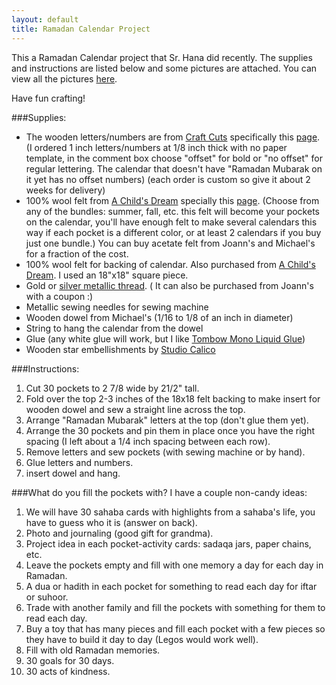 ```yaml
---
layout: default
title: Ramadan Calendar Project
---
```


This a Ramadan Calendar project that Sr. Hana did recently. The supplies and instructions are listed below and some pictures are attached. You can view all the pictures [here](https://drive.google.com/folderview?id=0B9mAezo5Og3kWVVwb0tzWGk2bmc&usp=sharing).

Have fun crafting!

###Supplies: 

* The wooden letters/numbers are from [Craft Cuts](www.craftcuts.com) specifically this [page](http://www.craftcuts.com/baltic-birch-wooden-numbers.html). (I ordered 1 inch letters/numbers at 1/8 inch thick with no paper template, in the comment box choose "offset" for bold or "no offset" for regular lettering. The calendar that doesn't have "Ramadan Mubarak on it yet has no offset numbers) (each order is custom so give it about 2 weeks for delivery)
* 100% wool felt from [A Child's Dream](www.achildsdream.com) specially this [page](http://www.achildsdream.com/wool-felt/). (Choose from any of the bundles: summer, fall, etc. this felt will become your pockets on the calendar, you'll have enough felt to make several calendars this way if each pocket is a different color, or at least 2 calendars if you buy just one bundle.) You can buy acetate felt from Joann's and Michael's for a fraction of the cost.
* 100% wool felt for backing of calendar. Also purchased from [A Child's Dream](www.achildsdream.com). I used an 18"x18" square piece.
* Gold or [silver metallic thread](http://www.achildsdream.com/dmc-metallic-embroidery-thread-light-gold/). ( It can also be purchased from Joann's with a coupon :)
* Metallic sewing needles for sewing machine
* Wooden dowel from Michael's (1/16 to 1/8 of an inch in diameter) 
* String to hang the calendar from the dowel
* Glue (any white glue will work, but I like [Tombow Mono Liquid Glue](http://tombowusa.com/mono-aqua-liquid-glue.html))
* Wooden star embellishments by [Studio Calico](http://www.twopeasinabucket.com/shop/studio-calico/127143-classic-calico-vol-2-tiny-stars-wood-veneer/)

###Instructions:

1. Cut 30 pockets to 2 7/8 wide by 21/2" tall.
2. Fold over the top 2-3 inches of the 18x18 felt backing to make insert for wooden dowel and sew a straight line across the top.
3. Arrange "Ramadan Mubarak" letters at the top (don't glue them yet).
4. Arrange the 30 pockets and pin them in place once you have the right spacing (I left about a 1/4 inch spacing between each row).
5. Remove letters and sew pockets (with sewing machine or by hand).
6. Glue letters and numbers.
7. insert dowel and hang.

###What do you fill the pockets with? I have a couple non-candy ideas:
1. We will have 30 sahaba cards with highlights from a sahaba's life, you have to guess who it is (answer on back).
2. Photo and journaling (good gift for grandma).
3. Project idea in each pocket-activity cards: sadaqa jars, paper chains, etc.
4. Leave the pockets empty and fill with one memory a day for each day in Ramadan.
5. A dua or hadith in each pocket for something to read each day for iftar or suhoor.
6. Trade with another family and fill the pockets with something for them to read each day.
7. Buy a toy that has many pieces and fill each pocket with a few pieces so they have to build it day to day (Legos would work well).
8. Fill with old Ramadan memories.
9. 30 goals for 30 days.
10. 30 acts of kindness.

